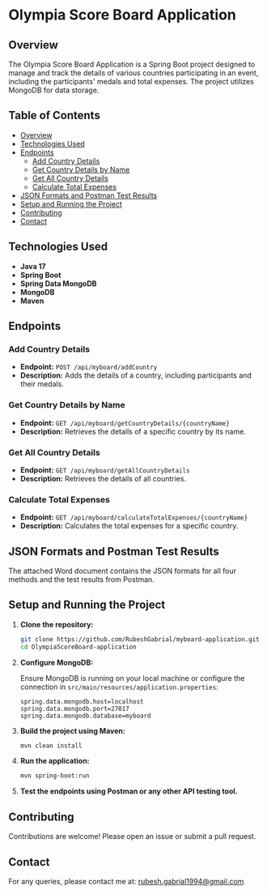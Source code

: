 # Olympia Score Board Application

## Overview

The Olympia Score Board Application is a Spring Boot project designed to manage and track the details of various countries participating in an event, including the participants' medals and total expenses. The project utilizes MongoDB for data storage.

## Table of Contents

- [Overview](#overview)
- [Technologies Used](#technologies-used)
- [Endpoints](#endpoints)
  - [Add Country Details](#add-country-details)
  - [Get Country Details by Name](#get-country-details-by-name)
  - [Get All Country Details](#get-all-country-details)
  - [Calculate Total Expenses](#calculate-total-expenses)
- [JSON Formats and Postman Test Results](#json-formats-and-postman-test-results)
- [Setup and Running the Project](#setup-and-running-the-project)
- [Contributing](#contributing)
- [Contact](#contact)

## Technologies Used

- **Java 17**
- **Spring Boot**
- **Spring Data MongoDB**
- **MongoDB**
- **Maven**



## Endpoints

### Add Country Details

- **Endpoint:** `POST /api/myboard/addCountry`
- **Description:** Adds the details of a country, including participants and their medals.

### Get Country Details by Name

- **Endpoint:** `GET /api/myboard/getCountryDetails/{countryName}`
- **Description:** Retrieves the details of a specific country by its name.

### Get All Country Details

- **Endpoint:** `GET /api/myboard/getAllCountryDetails`
- **Description:** Retrieves the details of all countries.

### Calculate Total Expenses

- **Endpoint:** `GET /api/myboard/calculateTotalExpenses/{countryName}`
- **Description:** Calculates the total expenses for a specific country.

## JSON Formats and Postman Test Results

The attached Word document contains the JSON formats for all four methods and the test results from Postman.

## Setup and Running the Project

1. **Clone the repository:**

    ```sh
    git clone https://github.com/RubeshGabrial/myboard-application.git
    cd OlympiaScoreBoard-application
    ```

2. **Configure MongoDB:**

    Ensure MongoDB is running on your local machine or configure the connection in `src/main/resources/application.properties`:

    ```properties
    spring.data.mongodb.host=localhost
    spring.data.mongodb.port=27017
    spring.data.mongodb.database=myboard
    ```

3. **Build the project using Maven:**

    ```sh
    mvn clean install
    ```

4. **Run the application:**

    ```sh
    mvn spring-boot:run
    ```

5. **Test the endpoints using Postman or any other API testing tool.**

## Contributing

Contributions are welcome! Please open an issue or submit a pull request.

## Contact

For any queries, please contact me at: rubesh.gabrial1994@gmail.com
